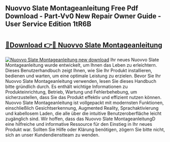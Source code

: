 ## Nuovvo Slate Montageanleitung Free Pdf Download - Part-Vv0 New Repair Owner Guide - User Service Edition 1tR6B

# <h2><a href="http://df6cuso.blite.top/?on=Nuovvo+Slate+Montageanleitung">🔗Download 👉🔴 Nuovvo Slate Montageanleitung</a></h2>

[![Nuovvo Slate Montageanleitung new download](https://i.imgur.com/lujVjoI.png)](http://df6cuso.blite.top/?on=Nuovvo+Slate+Montageanleitung)
Ihr neues Nuovvo Slate Montageanleitung wurde entwickelt, um Ihnen das Leben zu erleichtern. Dieses Benutzerhandbuch zeigt Ihnen, wie Sie Ihr Produkt installieren, bedienen und warten, um eine optimale Leistung zu erzielen. Bevor Sie Ihr Nuovvo Slate Montageanleitung verwenden, lesen Sie dieses Handbuch bitte gründlich durch. Es enthält wichtige Informationen zu Produkteinrichtung, Betrieb, Wartung und Fehlerbehebung, um sicherzustellen, dass Sie das Produkt effektiv und effizient nutzen können. Nuovvo Slate Montageanleitung ist vollgepackt mit modernsten Funktionen, einschließlich Gesichtserkennung, Augmented Reality, Sprachaktivierung und kabellosem Laden, die alle über die intuitive Benutzeroberfläche leicht zugänglich sind. Wir hoffen, dass das Nuovvo Slate MontageanleitungD eine hilfreiche und informative Ressource für den Einstieg in Ihr neues Produkt war. Sollten Sie Hilfe oder Klärung benötigen, zögern Sie bitte nicht, sich an unser Kundendienstteam zu wenden.
